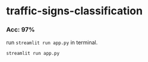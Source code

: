 # traffic-signs-classification

### Acc: 97%

run `streamlit run app.py` in terminal.

```
streamlit run app.py
```
